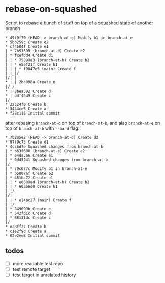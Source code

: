# rebase-on-squashed
Script to rebase a bunch of stuff on top of a squashed state of another branch

```
* 49f9f70 (HEAD -> branch-at-e) Modify b1 in branch-at-e
* 5bb259c Create e2
* cf4504f Create e1
| * 7b51399 (branch-at-d) Create d2
| * fcefdd4 Create d1
| | * 75898a3 (branch-at-b) Create b2
| | * e5ef21f Create b1
| | | * f9047e5 (main) Create f
| |_|/  
|/| |   
* | | 2ba098a Create e
|/ /  
* | 8bea592 Create d
* | ddf46d9 Create c
|/  
* 32c24f0 Create b
* 3444ce5 Create a
* f28c115 Initial commit
```

after rebasing `branch-at-d` on top of `branch-at-b`,
and also `branch-at-e` on top of `branch-at-b` with `--hard` flag:

```
* 7b285e2 (HEAD -> branch-at-d) Create d2
* 97f9c73 Create d1
* 4cc6d7e Squashed changes from branch-at-b
| * b63f680 (branch-at-e) Create e2
| * 64da366 Create e1
| * 0d45941 Squashed changes from branch-at-b
|/  
| * 79c677c Modify b1 in branch-at-e
| * b5007af Create e2
| * 481bc72 Create e1
| | * e0608ad (branch-at-b) Create b2
| | * 60ab6d0 Create b1
| |/  
|/|   
| | * e14bc27 (main) Create f
| |/  
| * 849699b Create e
| * 542fd1c Create d
| * 8813fdc Create c
|/  
* ec8ff27 Create b
* c1e2f9d Create a
* 02e2ee8 Initial commit
```


## todos

- [ ] more readable test repo
- [ ] test remote target
- [ ] test target in unrelated history